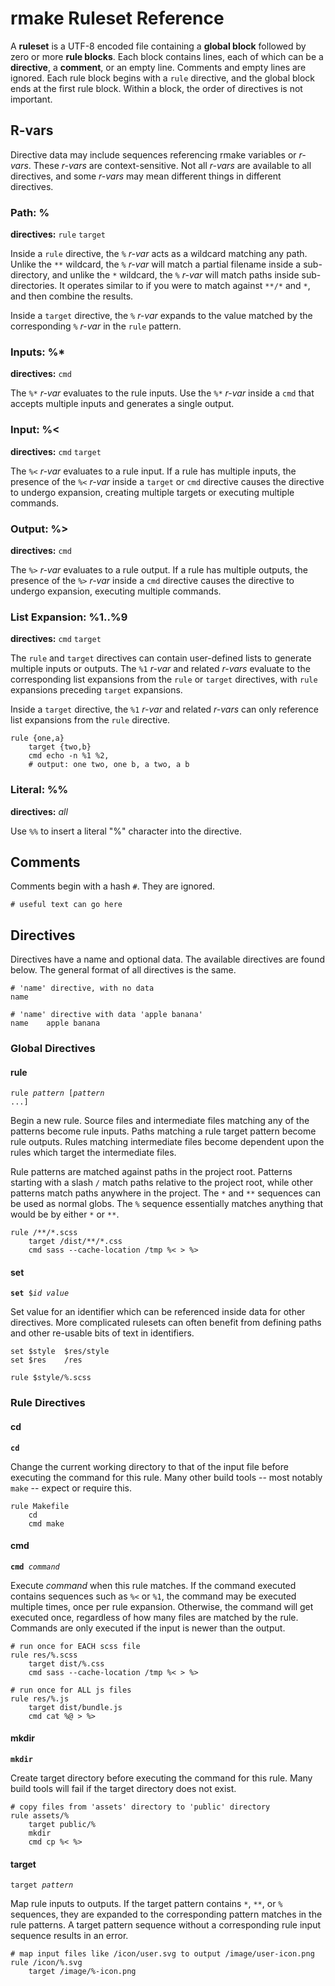 rmake Ruleset Reference
=======================
A **ruleset** is a UTF-8 encoded file containing a **global block** followed by
zero or more **rule blocks**.  Each block contains lines, each of which can be
a **directive**, a **comment**, or an empty line.  Comments and empty lines are
ignored.  Each rule block begins with a `rule` directive, and the global block
ends at the first rule block.  Within a block, the order of directives is not
important.

R-vars
------
Directive data may include sequences referencing rmake variables or *r-vars*.
These *r-vars* are context-sensitive.  Not all *r-vars* are available to all
directives, and some *r-vars* may mean different things in different directives.

### Path: %
**directives:** `rule` `target`

Inside a `rule` directive, the `%` *r-var* acts as a wildcard matching any path.
Unlike the `**` wildcard, the `%` *r-var* will match a partial filename inside a
sub-directory, and unlike the `*` wildcard, the `%` *r-var* will match paths
inside sub-directories.  It operates similar to if you were to match against
`**/*` and `*`, and then combine the results.

Inside a `target` directive, the `%` *r-var* expands to the value matched by the
corresponding `%` *r-var* in the `rule` pattern.

### Inputs: %*
**directives:** `cmd`

The `%*` *r-var* evaluates to the rule inputs.  Use the `%*` *r-var* inside a
`cmd` that accepts multiple inputs and generates a single output.

### Input: %<
**directives:** `cmd` `target`

The `%<` *r-var* evaluates to a rule input.  If a rule has multiple inputs, the
presence of the `%<` *r-var* inside a `target` or `cmd` directive causes the
directive to undergo expansion, creating multiple targets or executing multiple
commands.

### Output: %>
**directives:** `cmd`

The `%>` *r-var* evaluates to a rule output.  If a rule has multiple outputs,
the presence of the `%>` *r-var* inside a `cmd` directive causes the directive
to undergo expansion, executing multiple commands.

### List Expansion: %1..%9
**directives:** `cmd` `target`

The `rule` and `target` directives can contain user-defined lists to generate
multiple inputs or outputs.  The `%1` *r-var* and related *r-vars* evaluate to
the corresponding list expansions from the `rule` or `target` directives, with
`rule` expansions preceding `target` expansions.

Inside a `target` directive, the `%1` *r-var* and related *r-vars* can only
reference list expansions from the `rule` directive.

```
rule {one,a}
    target {two,b}
    cmd echo -n %1 %2,
    # output: one two, one b, a two, a b
```

### Literal: %%
**directives:** *all*

Use `%%` to insert a literal "%" character into the directive.

Comments
--------
Comments begin with a hash `#`.  They are ignored.

```
# useful text can go here
```

Directives
----------
Directives have a name and optional data.  The available directives are found
below.  The general format of all directives is the same.

```
# 'name' directive, with no data
name

# 'name' directive with data 'apple banana'
name    apple banana
```

### Global Directives

#### rule
<code><string>rule</strong> <var>pattern</var> [<var>pattern</var> ...]</code>

Begin a new rule.  Source files and intermediate files matching any of the
patterns become rule inputs.  Paths matching a rule target pattern become rule
outputs.  Rules matching intermediate files become dependent upon the rules
which target the intermediate files.

Rule patterns are matched against paths in the project root.  Patterns starting
with a slash `/` match paths relative to the project root, while other patterns
match paths anywhere in the project.  The `*` and `**` sequences can be used as
normal globs.  The `%` sequence essentially matches anything that would be by
either `*` or `**`.

```
rule /**/*.scss
    target /dist/**/*.css
    cmd sass --cache-location /tmp %< > %>
```

#### set
<code><strong>set</strong> $<var>id</var> <var>value</var></code>

Set value for an identifier which can be referenced inside data for other
directives.  More complicated rulesets can often benefit from defining paths
and other re-usable bits of text in identifiers.

```
set $style  $res/style
set $res    /res

rule $style/%.scss
```

### Rule Directives

#### cd
<code><strong>cd</strong></code>

Change the current working directory to that of the input file before executing
the command for this rule.  Many other build tools -- most notably `make` --
expect or require this.

```
rule Makefile
    cd
    cmd make
```

#### cmd
<code><strong>cmd</strong> <var>command</var></code>

Execute *command* when this rule matches.  If the command executed contains
sequences such as `%<` or `%1`, the command may be executed multiple times, once
per rule expansion.  Otherwise, the command will get executed once, regardless
of how many files are matched by the rule.  Commands are only executed if the
input is newer than the output.

```
# run once for EACH scss file
rule res/%.scss
    target dist/%.css
    cmd sass --cache-location /tmp %< > %>

# run once for ALL js files
rule res/%.js
    target dist/bundle.js
    cmd cat %@ > %>
```

#### mkdir
<code><strong>mkdir</strong></code>

Create target directory before executing the command for this rule.  Many build
tools will fail if the target directory does not exist.

```
# copy files from 'assets' directory to 'public' directory
rule assets/%
    target public/%
    mkdir
    cmd cp %< %>
```

#### target
<code><string>target</strong> <var>pattern</var></code>

Map rule inputs to outputs.  If the target pattern contains `*`, `**`, or `%`
sequences, they are expanded to the corresponding pattern matches in the rule
patterns.  A target pattern sequence without a corresponding rule input sequence
results in an error.

```
# map input files like /icon/user.svg to output /image/user-icon.png
rule /icon/%.svg
    target /image/%-icon.png
```

